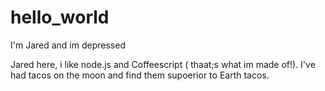 # hello_world

I'm Jared and im depressed

Jared here, i like node.js and Coffeescript ( thaat;s what im made of!).
I've had tacos on the moon and find them supoerior to Earth tacos.
